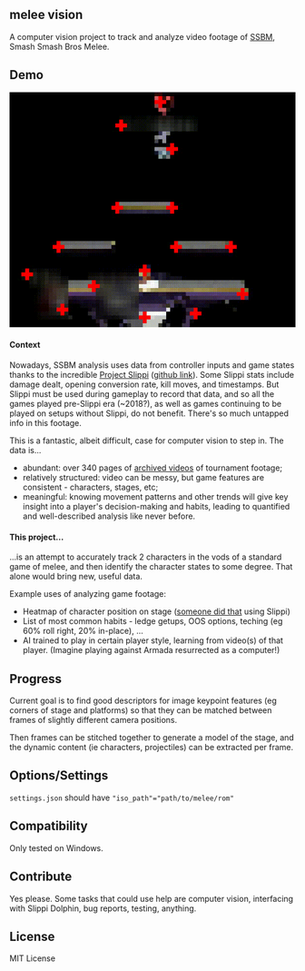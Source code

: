 ## melee vision
A computer vision project to track and analyze video footage of [SSBM](https://www.ssbwiki.com/Super_Smash_Bros._Melee), Smash Smash Bros Melee.

## Demo
![clip of keypoint tracking](./demo/demo.gif)

#### Context
Nowadays, SSBM analysis uses data from controller inputs and game states
thanks to the incredible [Project Slippi](https://slippi.gg/) ([github link](https://github.com/project-slippi/project-slippi)).
Some Slippi stats include damage dealt, opening conversion rate, kill moves, and timestamps.
But Slippi must be used during gameplay to record that data, and so all the games played pre-Slippi era (~2018?),
as well as games continuing to be played on setups without Slippi, do not benefit.
There's so much untapped info in this footage.

This is a fantastic, albeit difficult, case for computer vision to step in.
The data is...
- abundant: over 340 pages of [archived videos](https://vods.co/melee) of tournament footage;
- relatively structured: video can be messy, but game features are consistent - characters, stages, etc;
- meaningful: knowing movement patterns and other trends will give key insight into a player's decision-making and habits,
leading to quantified and well-described analysis like never before.

#### This project...
...is an attempt to accurately track 2 characters in the vods of a standard game of melee,
and then identify the character states to some degree. That alone would bring new, useful data.

Example uses of analyzing game footage:
- Heatmap of character position on stage ([someone did that](https://swoodivarius.github.io/Final.html) using Slippi)
- List of most common habits - ledge getups, OOS options, teching (eg 60% roll right, 20% in-place), ...
- AI trained to play in certain player style, learning from video(s) of that player. (Imagine playing against Armada resurrected as a computer!)


## Progress
Current goal is to find good descriptors for image keypoint features (eg corners of stage and platforms) so that they can be matched between frames of slightly different camera positions.

Then frames can be stitched together to generate a model of the stage, and the dynamic content (ie characters, projectiles) can be extracted per frame.

## Options/Settings
`settings.json` should have `"iso_path"="path/to/melee/rom"`

## Compatibility
Only tested on Windows.

## Contribute

Yes please. Some tasks that could use help are computer vision, interfacing with Slippi Dolphin, bug reports, testing, anything.

## License
MIT License
